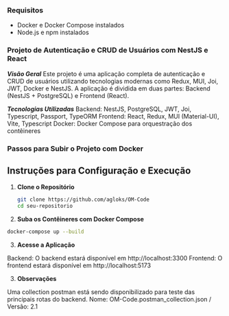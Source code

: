 ### Requisitos

- Docker e Docker Compose instalados
- Node.js e npm instalados

### Projeto de Autenticação e CRUD de Usuários com NestJS e React

***Visão Geral***
Este projeto é uma aplicação completa de autenticação e CRUD de usuários utilizando tecnologias modernas como Redux, MUI, Joi, JWT, Docker e NestJS. A aplicação é dividida em duas partes: Backend (NestJS + PostgreSQL) e Frontend (React).

***Tecnologias Utilizadas***
Backend: NestJS, PostgreSQL, JWT, Joi, Typescript, Passport, TypeORM
Frontend: React, Redux, MUI (Material-UI), Vite, Typescript
Docker: Docker Compose para orquestração dos contêineres

### Passos para Subir o Projeto com Docker
## Instruções para Configuração e Execução

1. **Clone o Repositório**

   ```sh
   git clone https://github.com/agloks/OM-Code
   cd seu-repositorio
   ```

2. **Suba os Contêineres com Docker Compose**

```sh
docker-compose up --build
```

3. **Acesse a Aplicação**

Backend: O backend estará disponível em http://localhost:3300
Frontend: O frontend estará disponível em http://localhost:5173

3. **Observações**

Uma collection postman está sendo disponibilizado para teste das principais rotas do backend. Nome: OM-Code.postman_collection.json / Versão: 2.1